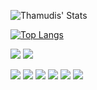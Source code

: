 ![Thamudis' Stats](https://github-readme-stats.vercel.app/api?username=thamudi&show_icons=true&theme=blue-green)

[![Top Langs](https://github-readme-stats.vercel.app/api/top-langs/?username=thamudi&layout=compact&theme=chartreuse-dark)](https://github.com/anuraghazra/github-readme-stats)

![](https://img.shields.io/badge/Instructor-Node-informational?style=flat&logo=node.jslogoColor=white&color=0078D4)
![](https://img.shields.io/badge/Instructor-JavaScript-informational?style=flat&logo=javascript&logoColor=white&color=0078D4)

![](https://img.shields.io/badge/Developer-Node-informational?style=flat&logo=node.jslogoColor=white&color=2bbc8a)
![](https://img.shields.io/badge/Developer-JavaScript-informational?style=flat&logo=javascript&logoColor=white&color=2bbc8a)
![](https://img.shields.io/badge/Developer-Typescript-informational?style=flat&logo=typescript&logoColor=white&color=2bbc8a)
![](https://img.shields.io/badge/Developer-HTML-informational?style=flat&logo=html5&logoColor=white&color=2bbc8a)
![](https://img.shields.io/badge/Developer-CSS-informational?style=flat&logo=css-wizardry&logoColor=white&color=2bbc8a)
![](https://img.shields.io/badge/Developer-Python-informational?style=flat&logo=pyhton-wizardry&logoColor=white&color=2bbc8a)
